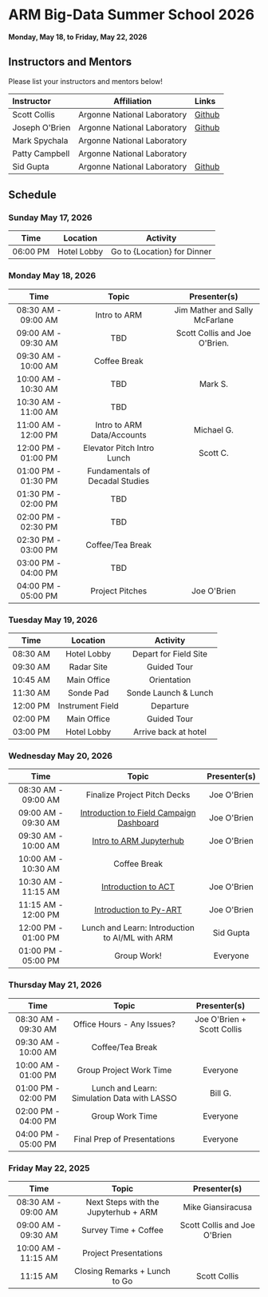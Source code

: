 # ARM Big-Data Summer School 2026

**Monday, May 18, to Friday, May 22, 2026**


## Instructors and Mentors

Please list your instructors and mentors below!

| Instructor | Affiliation | Links |
| :------- | ------- |:------- |
| Scott Collis | Argonne National Laboratory | [Github](https://github.com/scollis) |
| Joseph O'Brien | Argonne National Laboratory | [Github](https://github.com/jrobrien91) |
| Mark Spychala | Argonne National Laboratory  |  |
| Patty Campbell | Argonne National Laboratory |  |
| Sid Gupta | Argonne National Laboratory | [Github](https://github.com/sgupta92) |


## Schedule

### Sunday May 17, 2026

| Time                | Location                  | Activity                       |
| :---:               |    :----:              |    :---:                           |
| 06:00 PM  | Hotel Lobby   | Go to {Location} for Dinner                          |

### Monday May 18, 2026

| Time                 | Topic                                  | Presenter(s)                       |
| :---:                |    :----:                              |    :---:                           |
| 08:30 AM - 09:00 AM  | Intro to ARM                           | Jim Mather and Sally McFarlane     |
| 09:00 AM - 09:30 AM  | TBD                                    | Scott Collis and Joe O'Brien.      |
| 09:30 AM - 10:00 AM  | Coffee Break                           |                                    |
| 10:00 AM - 10:30 AM  | TBD                                    | Mark S.                            |
| 10:30 AM - 11:00 AM  | TBD                                    |                                    |
| 11:00 AM - 12:00 PM  | Intro to ARM Data/Accounts             | Michael G.                         |
| 12:00 PM - 01:00 PM  | Elevator Pitch Intro Lunch             | Scott C.                           |
| 01:00 PM - 01:30 PM  | Fundamentals of Decadal Studies        |                                    |
| 01:30 PM - 02:00 PM  | TBD                                    |                                    |
| 02:00 PM - 02:30 PM  | TBD                                    |                                    |
| 02:30 PM - 03:00 PM  | Coffee/Tea Break                       |                                    |
| 03:00 PM - 04:00 PM  | TBD                                    |                                    |
| 04:00 PM - 05:00 PM  | Project Pitches                        | Joe O'Brien                        |

### Tuesday May 19, 2026


| Time                 | Location                               | Activity                      |
| :---:                |    :----:                              |    :---:                      |
| 08:30 AM             | Hotel Lobby                            | Depart for Field Site         |
| 09:30 AM             | Radar Site                             | Guided Tour                   |
| 10:45 AM             | Main Office                            | Orientation                   |
| 11:30 AM             | Sonde Pad                              | Sonde Launch & Lunch          |
| 12:00 PM             | Instrument Field                       | Departure                     |
| 02:00 PM             | Main Office                            | Guided Tour                   |
| 03:00 PM             | Hotel Lobby                            | Arrive back at hotel          |


### Wednesday May 20, 2026

| Time                 | Topic                                  | Presenter(s)                       |
| :---:                |    :----:                              |    :---:                           |
| 08:30 AM - 09:00 AM  | Finalize Project Pitch Decks           | Joe O'Brien                        |
| 09:00 AM - 09:30 AM  | [Introduction to Field Campaign Dashboard](https://adc.arm.gov/afcd/#/sgp/plots)       | Joe O'Brien                    |
| 09:30 AM - 10:00 AM  | [Intro to ARM Jupyterhub](https://jupyterhub.arm.gov)     |    Joe O'Brien                                |
| 10:00 AM - 10:30 AM  | Coffee Break                           |                                    |
| 10:30 AM - 11:15 AM  | [Introduction to ACT](notebooks/act/ACT-Basics-BNF.ipynb)      | Joe O'Brien        |
| 11:15 AM - 12:00 PM  | [Introduction to Py-ART](notebooks/pyart/pyart-basics.ipynb)   | Joe O'Brien                     |
| 12:00 PM - 01:00 PM  | Lunch and Learn: Introduction to AI/ML with ARM         |   Sid Gupta                 |
| 01:00 PM - 05:00 PM  | Group Work!                                       | Everyone                                 |

### Thursday May 21, 2026

| Time                 | Topic                                  | Presenter(s)                       |
| :---:                |    :----:                              |    :---:                           |
| 08:30 AM - 09:30 AM  | Office Hours - Any Issues?        | Joe O'Brien + Scott Collis                         |
| 09:30 AM - 10:00 AM  | Coffee/Tea Break                  |                                    |
| 10:00 AM - 01:00 PM  | Group Project Work Time     | Everyone        |
| 01:00 PM - 02:00 PM  | Lunch and Learn: Simulation Data with LASSO     |     Bill G.                     |
| 02:00 PM - 04:00 PM  | Group Work Time |  Everyone                |                        |
| 04:00 PM - 05:00 PM  | Final Prep of Presentations | Everyone                |             |

### Friday May 22, 2025

| Time                 | Topic                                  | Presenter(s)                       |
| :---:                |    :----:                              |    :---:                           |
| 08:30 AM - 09:00 AM  | Next Steps with the Jupyterhub + ARM   | Mike Giansiracusa                  |
| 09:00 AM - 09:30 AM  | Survey Time + Coffee                   | Scott Collis and Joe O'Brien       |
| 10:00 AM - 11:15 AM  | Project Presentations                  |                                    |
| 11:15 AM             | Closing Remarks + Lunch to Go          | Scott Collis                       |

